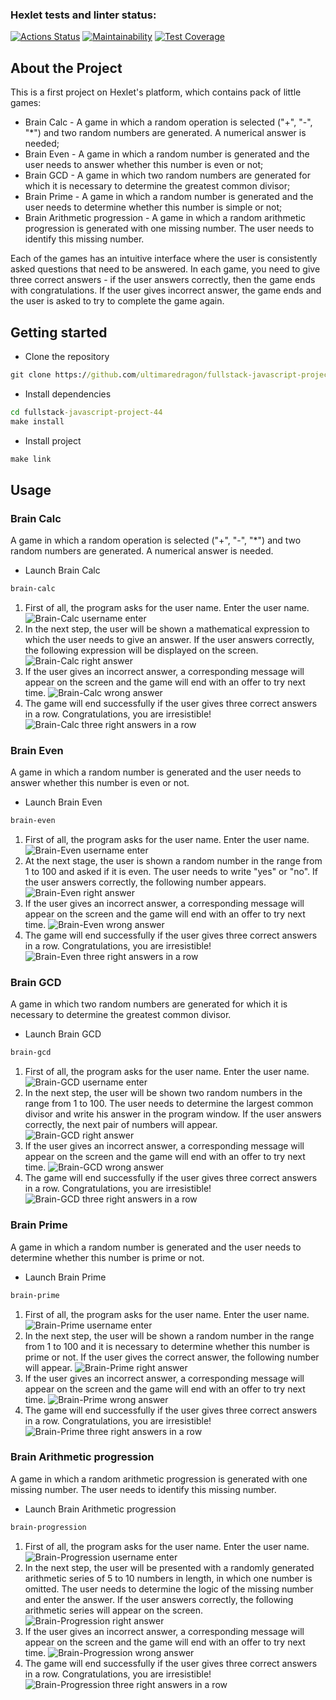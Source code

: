 ### Hexlet tests and linter status:
[![Actions Status](https://github.com/ultimaredragon/fullstack-javascript-project-44/workflows/hexlet-check/badge.svg)](https://github.com/ultimaredragon/fullstack-javascript-project-44/actions)
[![Maintainability](https://api.codeclimate.com/v1/badges/a0a3f1a96905a06831a8/maintainability)](https://codeclimate.com/github/ultimaredragon/fullstack-javascript-project-44/maintainability)
[![Test Coverage](https://api.codeclimate.com/v1/badges/a0a3f1a96905a06831a8/test_coverage)](https://codeclimate.com/github/ultimaredragon/fullstack-javascript-project-44/test_coverage)
## About the Project
This is a first project on Hexlet's platform, which contains pack of little games:
- Brain Calc - A game in which a random operation is selected ("+", "-", "*") and two random numbers are generated. A numerical answer is needed;
- Brain Even - A game in which a random number is generated and the user needs to answer whether this number is even or not;
- Brain GCD - A game in which two random numbers are generated for which it is necessary to determine the greatest common divisor;
- Brain Prime - A game in which a random number is generated and the user needs to determine whether this number is simple or not;
- Brain Arithmetic progression - A game in which a random arithmetic progression is generated with one missing number. The user needs to identify this missing number.

Each of the games has an intuitive interface where the user is consistently asked questions that need to be answered. In each game, you need to give three correct answers - if the user answers correctly, then the game ends with congratulations. If the user gives incorrect answer, the game ends and the user is asked to try to complete the game again.

## Getting started
- Clone the repository
```cmd
git clone https://github.com/ultimaredragon/fullstack-javascript-project-44
```
- Install dependencies
```cmd
cd fullstack-javascript-project-44
make install
```
- Install project
```cmd
make link
```

## Usage
### Brain Calc
A game in which a random operation is selected ("+", "-", "*") and two random numbers are generated. A numerical answer is needed.

- Launch Brain Calc
```cmd
brain-calc
```

1. First of all, the program asks for the user name. Enter the user name.
![Brain-Calc username enter](https://i.imgur.com/l0fHJvn.png)
2. In the next step, the user will be shown a mathematical expression to which the user needs to give an answer. If the user answers correctly, the following expression will be displayed on the screen.
![Brain-Calc right answer](https://i.imgur.com/TJtzKWW.png)
3. If the user gives an incorrect answer, a corresponding message will appear on the screen and the game will end with an offer to try next time.
![Brain-Calc wrong answer](https://i.imgur.com/Q9biMqX.png)
4. The game will end successfully if the user gives three correct answers in a row. Congratulations, you are irresistible!
![Brain-Calc three right answers in a row](https://i.imgur.com/lnNEK0G.png)

### Brain Even
A game in which a random number is generated and the user needs to answer whether this number is even or not.

- Launch Brain Even
```cmd
brain-even
```

1. First of all, the program asks for the user name. Enter the user name.
![Brain-Even username enter](https://i.imgur.com/SkPzpG7.png)
2. At the next stage, the user is shown a random number in the range from 1 to 100 and asked if it is even. The user needs to write "yes" or "no". If the user answers correctly, the following number appears.
![Brain-Even right answer](https://i.imgur.com/K2wnJEs.png)
3. If the user gives an incorrect answer, a corresponding message will appear on the screen and the game will end with an offer to try next time.
![Brain-Even wrong answer](https://i.imgur.com/vDIVmUF.png)
4. The game will end successfully if the user gives three correct answers in a row. Congratulations, you are irresistible!
![Brain-Even three right answers in a row](https://i.imgur.com/gmBTOaj.png)

### Brain GCD
A game in which two random numbers are generated for which it is necessary to determine the greatest common divisor.

- Launch Brain GCD
```cmd
brain-gcd
```

1. First of all, the program asks for the user name. Enter the user name.
![Brain-GCD username enter](https://i.imgur.com/7G9Zrc6.png)
2. In the next step, the user will be shown two random numbers in the range from 1 to 100. The user needs to determine the largest common divisor and write his answer in the program window. If the user answers correctly, the next pair of numbers will appear.
![Brain-GCD right answer](https://i.imgur.com/gpdmSNc.png)
3. If the user gives an incorrect answer, a corresponding message will appear on the screen and the game will end with an offer to try next time.
![Brain-GCD wrong answer](https://i.imgur.com/0mhXS9m.png)
4. The game will end successfully if the user gives three correct answers in a row. Congratulations, you are irresistible!
![Brain-GCD three right answers in a row](https://i.imgur.com/jj1gcJz.png)

### Brain Prime 
A game in which a random number is generated and the user needs to determine whether this number is prime or not.

- Launch Brain Prime 
```cmd
brain-prime
```

1. First of all, the program asks for the user name. Enter the user name.
![Brain-Prime username enter](https://i.imgur.com/ypI2GBK.png)
2. In the next step, the user will be shown a random number in the range from 1 to 100 and it is necessary to determine whether this number is prime or not. If the user gives the correct answer, the following number will appear.
![Brain-Prime right answer](https://i.imgur.com/xrqBP1o.png)
3. If the user gives an incorrect answer, a corresponding message will appear on the screen and the game will end with an offer to try next time.
![Brain-Prime wrong answer](https://i.imgur.com/Xx96eTM.png)
4. The game will end successfully if the user gives three correct answers in a row. Congratulations, you are irresistible!
![Brain-Prime three right answers in a row](https://i.imgur.com/dzdAds5.png)

### Brain Arithmetic progression 
A game in which a random arithmetic progression is generated with one missing number. The user needs to identify this missing number.

- Launch Brain Arithmetic progression  
```cmd
brain-progression
```

1. First of all, the program asks for the user name. Enter the user name.
![Brain-Progression username enter](https://i.imgur.com/om58kpM.png)
2. In the next step, the user will be presented with a randomly generated arithmetic series of 5 to 10 numbers in length, in which one number is omitted. The user needs to determine the logic of the missing number and enter the answer. If the user answers correctly, the following arithmetic series will appear on the screen.
![Brain-Progression right answer](https://i.imgur.com/Kg4Xxcj.png)
3. If the user gives an incorrect answer, a corresponding message will appear on the screen and the game will end with an offer to try next time.
![Brain-Progression wrong answer](https://i.imgur.com/1yvSTfV.png)
4. The game will end successfully if the user gives three correct answers in a row. Congratulations, you are irresistible!
![Brain-Progression three right answers in a row](https://i.imgur.com/ZD8XdHI.png)